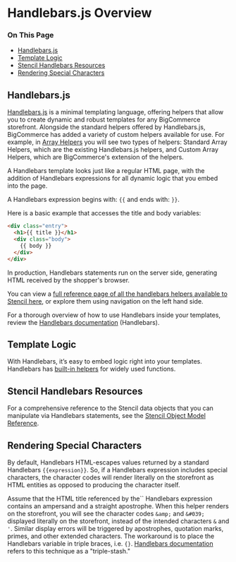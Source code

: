 <h1>Handlebars.js Overview</h1>

<div class="otp" id="no-index">
	<h3> On This Page </h3>
	<ul>
    <li><a href="#handlebars_handlebars-js">Handlebars.js</a></li>
    <li><a href="#handlebars_template">Template Logic</a></li>
    <li><a href="#handlebars_stencil">Stencil Handlebars Resources</a></li>
    <li><a href="#handlebars_rendering">Rendering Special Characters</a></li>
	</ul>
</div>

<a href='#handlebars_handlebars-js' aria-hidden='true' class='block-anchor'  id='handlebars_handlebars-js'><i aria-hidden='true' class='linkify icon'></i></a>

## Handlebars.js

[Handlebars.js](https://handlebarsjs.com/) is a minimal templating language, offering helpers that allow you to create dynamic and robust templates for any BigCommerce storefront. Alongside the standard helpers offered by Handlebars.js, BigCommerce has added a variety of custom helpers available for use. For example, in [Array Helpers](/stencil-docs/handlebars-syntax-and-helpers/handlebars-helpers-reference/array-helpers) you will see two types of helpers: Standard Array Helpers, which are the existing Handlebars.js helpers, and Custom Array Helpers, which are BigCommerce's extension of the helpers.

A Handlebars template looks just like a regular HTML page, with the addition of Handlebars expressions for all dynamic logic that you embed into the page.

A Handlebars expression begins with: ``{{`` and ends with: ``}}``.

Here is a basic example that accesses the title and body variables:

<!--
title: ""
subtitle: ""
lineNumbers: true
-->

```html
<div class="entry">
  <h1>{{ title }}</h1>
  <div class="body">
    {{ body }}
  </div>
</div>
```

In production, Handlebars statements run on the server side, generating HTML received by the shopper's browser.

You can view a [full reference page of all the handlebars helpers available to Stencil here](/stencil-docs/handlebars-syntax-and-helpers/handlebars-helpers-reference/handlebars-full), or explore them using navigation on the left hand side.

For a thorough overview of how to use Handlebars inside your templates, review the [Handlebars documentation](http://handlebarsjs.com/) (Handlebars).

<a href='#handlebars_template' aria-hidden='true' class='block-anchor'  id='handlebars_template'><i aria-hidden='true' class='linkify icon'></i></a>

## Template Logic

With Handlebars, it’s easy to embed logic right into your templates. Handlebars has [built-in helpers](http://handlebarsjs.com/builtin_helpers.html) for widely used functions.

<a href='#handlebars_stencil' aria-hidden='true' class='block-anchor'  id='handlebars_stencil'><i aria-hidden='true' class='linkify icon'></i></a>

## Stencil Handlebars Resources

For a comprehensive reference to the Stencil data objects that you can manipulate via Handlebars statements, see the [Stencil Object Model Reference](/stencil-docs/stencil-object-model-reference).

<a href='#handlebars_rendering' aria-hidden='true' class='block-anchor'  id='handlebars_rendering'><i aria-hidden='true' class='linkify icon'></i></a>

## Rendering Special Characters

By default, Handlebars HTML-escapes values returned by a standard Handlebars `{{expression}}`. So, if a Handlebars expression includes special characters, the character codes will render literally on the storefront as HTML entities as opposed to producing the character itself.

Assume that the HTML title referenced by the`` Handlebars expression contains an ampersand and a straight apostrophe. When this helper renders on the storefront, you will see the character codes `&amp;` and `&#039;` displayed literally on the storefront, instead of the intended characters `&` and `'`. Similar display errors will be triggered by apostrophes, quotation marks, primes, and other extended characters. The workaround is to place the Handlebars variable in triple braces, i.e. `{}`. [Handlebars documentation](https://handlebarsjs.com/) refers to this technique as a "triple-stash."

